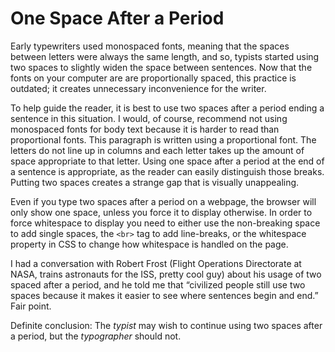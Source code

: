 # One Space After a Period

Early typewriters used monospaced fonts, meaning that the spaces between letters were always the same length, and so, typists started using two spaces to slightly widen the space between sentences. Now that the fonts on your computer are are proportionally spaced, this practice is outdated; it creates unnecessary inconvenience for the writer.

To help guide the reader, it is best to use two spaces after a period ending a sentence in this situation. I would, of course, recommend not using monospaced fonts for body text because it is harder to read than proportional fonts. This paragraph is written using a proportional font. The letters do not line up in columns and each letter takes up the amount of space appropriate to that letter. Using one space after a period at the end of a sentence is appropriate, as the reader can easily distinguish those breaks. Putting two spaces creates a strange gap that is visually unappealing.

Even if you type two spaces after a period on a webpage, the browser will only show one space, unless you force it to display otherwise. In order to force whitespace to display you need to either use the non-breaking space to add single spaces, the `<br>` tag to add line-breaks, or the whitespace property in CSS to change how whitespace is handled on the page.

I had a conversation with Robert Frost (Flight Operations Directorate at NASA, trains astronauts for the ISS, pretty cool guy) about his usage of two spaced after a period, and he told me that “civilized people still use two spaces because it makes it easier to see where sentences begin and end.” Fair point.

Definite conclusion: The _typist_ may wish to continue using two spaces after a period, but the _typographer_ should not.
